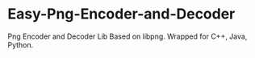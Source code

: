 # Easy-Png-Encoder-and-Decoder
Png Encoder and Decoder Lib Based on libpng. Wrapped for C++, Java, Python.
